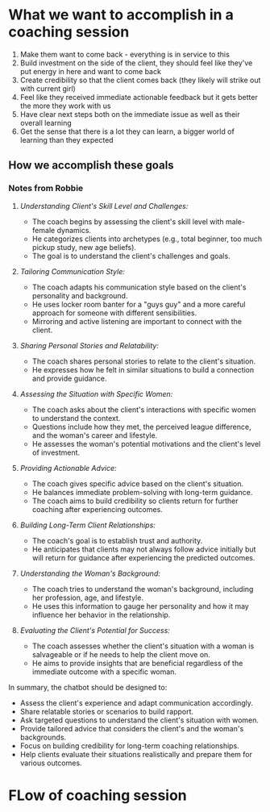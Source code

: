 # What we want to accomplish in a coaching session

1. Make them want to come back - everything is in service to this
2. Build investment on the side of the client, they should feel like they've put energy in here and want to come back
3. Create credibility so that the client comes back (they likely will strike out with current girl)
4. Feel like they received immediate actionable feedback but it gets better the more they work with us
5. Have clear next steps both on the immediate issue as well as their overall learning
6. Get the sense that there is a lot they can learn, a bigger world of learning than they expected


## How we accomplish these goals

### Notes from Robbie 
1. *Understanding Client's Skill Level and Challenges:*
   - The coach begins by assessing the client's skill level with male-female dynamics.
   - He categorizes clients into archetypes (e.g., total beginner, too much pickup study, new age beliefs).
   - The goal is to understand the client's challenges and goals.

2. *Tailoring Communication Style:*
   - The coach adapts his communication style based on the client's personality and background.
   - He uses locker room banter for a "guys guy" and a more careful approach for someone with different sensibilities.
   - Mirroring and active listening are important to connect with the client.

3. *Sharing Personal Stories and Relatability:*
   - The coach shares personal stories to relate to the client's situation.
   - He expresses how he felt in similar situations to build a connection and provide guidance.

4. *Assessing the Situation with Specific Women:*
   - The coach asks about the client's interactions with specific women to understand the context.
   - Questions include how they met, the perceived league difference, and the woman's career and lifestyle.
   - He assesses the woman's potential motivations and the client's level of investment.

5. *Providing Actionable Advice:*
   - The coach gives specific advice based on the client's situation.
   - He balances immediate problem-solving with long-term guidance.
   - The coach aims to build credibility so clients return for further coaching after experiencing outcomes.

6. *Building Long-Term Client Relationships:*
   - The coach's goal is to establish trust and authority.
   - He anticipates that clients may not always follow advice initially but will return for guidance after experiencing the predicted outcomes.

7. *Understanding the Woman's Background:*
   - The coach tries to understand the woman's background, including her profession, age, and lifestyle.
   - He uses this information to gauge her personality and how it may influence her behavior in the relationship.

8. *Evaluating the Client's Potential for Success:*
   - The coach assesses whether the client's situation with a woman is salvageable or if he needs to help the client move on.
   - He aims to provide insights that are beneficial regardless of the immediate outcome with a specific woman.

In summary, the chatbot should be designed to:
- Assess the client's experience and adapt communication accordingly.
- Share relatable stories or scenarios to build rapport.
- Ask targeted questions to understand the client's situation with women.
- Provide tailored advice that considers the client's and the woman's backgrounds.
- Focus on building credibility for long-term coaching relationships.
- Help clients evaluate their situations realistically and prepare them for various outcomes.


# FLow of coaching session